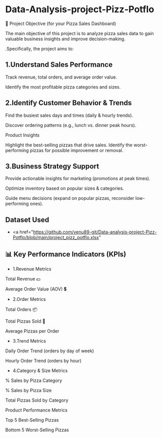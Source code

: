 # Data-Analysis-project-Pizz-Potflo
🎯 Project Objective (for your Pizza Sales Dashboard)

The main objective of this project is to analyze pizza sales data to gain valuable business insights and improve decision-making.

.Specifically, the project aims to:

## 1.Understand Sales Performance

Track revenue, total orders, and average order value.

Identify the most profitable pizza categories and sizes.

## 2.Identify Customer Behavior & Trends

Find the busiest sales days and times (daily & hourly trends).

Discover ordering patterns (e.g., lunch vs. dinner peak hours).

Product Insights

Highlight the best-selling pizzas that drive sales.
Identify the worst-performing pizzas for possible improvement or removal.


## 3.Business Strategy Support

Provide actionable insights for marketing (promotions at peak times).

Optimize inventory based on popular sizes & categories.

Guide menu decisions (expand on popular pizzas, reconsider low-performing ones).


## Dataset Used
- <a href="https://github.com/venu89-git/Data-analysis-project-Pizz-Potflo/blob/main/project_pizz_potflo.xlsx"

## 📊 Key Performance Indicators (KPIs)

- 1.Revenue Metrics

Total Revenue 💵

Average Order Value (AOV) 💲

- 2.Order Metrics

Total Orders 📦

Total Pizzas Sold 🍕

Average Pizzas per Order

- 3.Trend Metrics

Daily Order Trend (orders by day of week)

Hourly Order Trend (orders by hour)

- 4.Category & Size Metrics

% Sales by Pizza Category

% Sales by Pizza Size

Total Pizzas Sold by Category

Product Performance Metrics

Top 5 Best-Selling Pizzas

Bottom 5 Worst-Selling Pizzas
